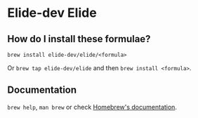 # Elide-dev Elide

## How do I install these formulae?

`brew install elide-dev/elide/<formula>`

Or `brew tap elide-dev/elide` and then `brew install <formula>`.

## Documentation

`brew help`, `man brew` or check [Homebrew's documentation](https://docs.brew.sh).
